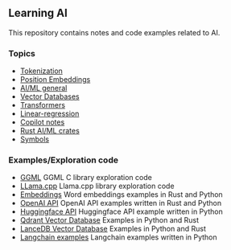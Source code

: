 ## Learning AI
This repository contains notes and code examples related to AI.

### Topics

* [Tokenization](./notes/tokenization/README.md)
* [Position Embeddings](./notes/position-embeddings)
* [AI/ML general](./notes/background.md)
* [Vector Databases](./notes/vector-databases.md)
* [Transformers](./notes/transformers.md)
* [Linear-regression](./notes/linear-regression.md)
* [Copilot notes](./notes/copilot.md)
* [Rust AI/ML crates](./notes/rust.md)
* [Symbols](./notes/symbols.md)

### Examples/Exploration code

* [GGML](./fundamentals/ggml) GGML C library exploration code
* [LLama.cpp](fundamentals/llama.cpp) Llama.cpp library exploration code
* [Embeddings](./embeddings) Word embeddings examples in Rust and Python
* [OpenAI API](./openai) OpenAI API examples written in Rust and Python
* [Huggingface API](./hugging-face/python) Huggingface API example written in Python
* [Qdrant Vector Database](./vector-databases/qdrant) Examples in Python and Rust
* [LanceDB Vector Database](./vector-databases/lancedb) Examples in Python and Rust
* [Langchain examples](./langchain) Langchain examples written in Python

